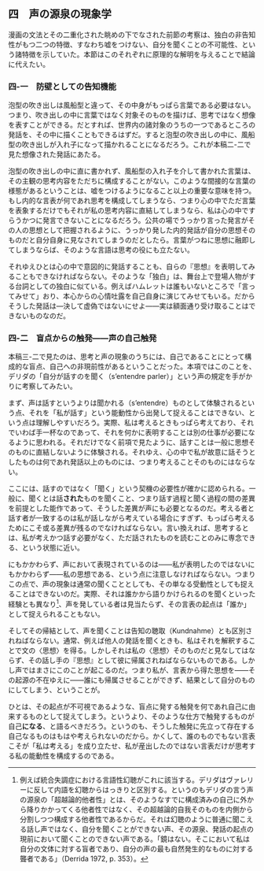 ## 四　声の源泉の現象学

漫画の文法とその二重化された眺めの下でなされた前節の考察は、独白の非告知性がもつ二つの特徴、すなわち嘘をつけない、自分を聞くことの不可能性、という諸特徴を示していた。本節はこのそれぞれに原理的な解明を与えることで結論に代えたい。

### 四-一　防壁としての告知機能

泡型の吹き出しは風船型と違って、その中身がもっぱら言葉である必要はない。つまり、吹き出しの中に言葉ではなく対象そのものを描けば、思考ではなく想像を表すことができる。だとすれば、世界内の諸対象のうちの一つであるところの発話を、その中に描くこともできるはずだ。すると泡型の吹き出しの中に、風船型の吹き出しが入れ子になって描かれることになるだろう。これが本稿二-二で見た想像された発話にあたる。

泡型の吹き出しの中に直に書かれず、風船型の入れ子を介して書かれた言葉は、その主観の思考内容をただちに構成することがない。このような間接的な言葉の様態があるということは、嘘をつけるようになること以上の重要な意味を持つ。もし内的な言表が何であれ思考を構成してしまうなら、つまり心の中でただ言葉を表象するだけでもそれが私の思考内容に直結してしまうなら、私は心の中ですらうかつに発言できないことになるだろう。公共の場でうっかり言った発言がその人の思想として把握されるように、うっかり発した内的発話が自分の思想そのものだと自分自身に見なされてしまうのだとしたら。言葉がつねに思想に融即してしまうならば、そのような言語は思考の役にも立たない。

それゆえひとは心の中で意図的に発話することも、自らの『思想』を表明してみることもできなければならない。そのような「独白」は、舞台上で登場人物がする台詞としての独白に似ている。例えばハムレットは誰もいないところで「言ってみせて」おり、本心からの心情吐露を自己自身に演じてみせてもいる。だからそうした発話は―決して虚偽ではないにせよ――実は額面通り受け取ることはできないものなのだ。

### 四-二　盲点からの触発――声の自己触発

本稿三-二で見たのは、思考と声の現象のうちには、自己であることにとって構成的な盲点、自己への非現前性があるということだった。本項ではこのことを、デリダの「自分が話すのを聞く（s’entendre parler）」という声の規定を手がかりに考察してみたい。

まず、声は話すというよりは聞かれる（s’entendre）ものとして体験されるという点、それを「私が話す」という能動性から出発して捉えることはできない、という点は理解しやすいだろう。実際、私は考えるときもっぱら考えており、それでいわば手一杯なのであって、それを何かに表明することは別の仕事が必要になるように思われる。それだけでなく前項で見たように、話すことは一般に思想そのものに直結しないように体験される。それゆえ、心の中で私が故意に話そうとしたものは何であれ発話以上のものには、つまり考えることそのものにはならない。

ここには、話すのではなく「聞く」という契機の必要性が確かに認められる。一般に、聞くとは話**された**ものを聞くこと、つまり話す過程と聞く過程の間の差異を前提とした能作であって、そうした差異が声にも必要となるのだ。考える者と話す者が一致するのは私が話しながら考えている場合にすぎず、もっぱら考えるためにこそ或る差異が残るのでなければならない。言い換えれば、思考するとは、私が考えかつ話す必要がなく、ただ話されたものを読むことのみに専念できる、という状態に近い。

にもかかわらず、声において表現されているのは――私が表明したのではないにもかかわらず――私の思想である、という点に注意しなければならない。つまりこの点で、声の現象は通常の聞くこととしても、その単なる受動性としても捉えることはできないのだ。実際、それは誰かから語りかけられるのを聞くといった経験とも異なり[^6]、声を発している者は見当たらず、その言表の起点は「誰か」として捉えられることもない。

[^6]: 例えば統合失調症における言語性幻聴がこれに該当する。デリダはヴァレリーに反して内語を幻聴からはっきりと区別する。というのもデリダの言う声の源泉の「超越論的他者性」とは、そのようなすでに構成済みの自己に外から降りかかってくる他者性ではなく、その超越論的自我そのものを内側から分割しつつ構成する他者性であるからだ。それは幻聴のように普通に聞こえる話し声ではなく、自分を聞くことができない声、その源泉、発話の起点の現前において聞くことのできない声である。「鏡はない。そこにおいて私は自分の文体に対する盲者であり、自分の声の最も自然発生的なものに対する聾者である」（Derrida 1972, p. 353）。

そしてその帰結として、声を聞くことは告知の聴取（Kundnahme）とも区別されねばならない。通常、例えば他人の発話を聞くときも、私はそれを解釈することで文の〈思想〉を得る。しかしそれは私の〈思想〉そのものだと見なしてはならず、その話し手の『思想』として彼に帰属されねばならないものである。しかし声ではまさにこのことが起こるのだ。つまり私が、言表から得た思想を――その起源の不在ゆえに――誰にも帰属させることができず、結果として自分のものにしてしまう、ということが。

ひとは、その起点が不可視であるような、盲点に発する触発を何であれ自己に由来するものとして捉えてしまう。というより、そのような仕方で触発するものが自己**になる**、と語るべきだろう。というのも、そうした触発に先立って存在する自己なるものはもはや考えられないのだから。かくして、誰のものでもない言表こそが「私は考える」を成り立たせ、私が産出したのではない言表だけが思考する私の能動性を構成するのである。
